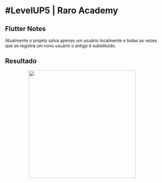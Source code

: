 # #LevelUP5 | Raro Academy  
  
## Flutter Notes  
Atualmente o projeto salva apenas um usuário localmente e todas as vezes que se registra um novo usuário o antigo é substituído.
  
## Resultado
<center>
<p float="center">  
  <img src="https://user-images.githubusercontent.com/30707007/126880780-19953a34-258c-45f2-8f01-9dce40197c2f.gif" width="350" />  
</p>
</center>  
